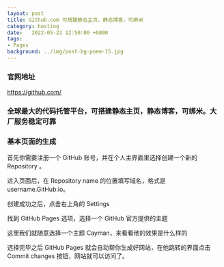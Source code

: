 ```yaml
---
layout: post
title: Github.com 可搭建静态主页，静态博客，可绑米
category: hosting
date:   2022-05-22 12:50:00 +0800
tags:
- Pages
background: ../img/post-bg-poem-15.jpg
---
```


### 官网地址
https://github.com/

### 全球最大的代码托管平台，可搭建静态主页，静态博客，可绑米。大厂服务稳定可靠

### 基本页面的生成
首先你需要注册一个 GitHub 账号，并在个人主界面里选择创建一个新的 Repository 。

进入页面后，在 Repository name 的位置填写域名，格式是 username.GitHub.io。

创建成功之后，点击右上角的 Settings

找到 GitHub Pages 选项，选择一个 GitHub 官方提供的主题

这里我们就随意选择一个主题 Cayman，来看看他的效果是什么样的

选择完毕之后 GitHub Pages 就会自动帮你生成好网站，在他跳转的界面点击 Commit changes 按钮，网站就可以访问了。